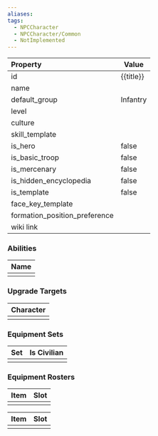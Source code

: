 ```yaml
---
aliases: 
tags:
  - NPCCharacter
  - NPCCharacter/Common
  - NotImplemented
---
```


| Property                      | Value     |
| :---------------------------- | --------- |
| id                            | {{title}} |
| name                          |           |
| default_group                 | Infantry  |
| level                         |           |
| culture                       |           |
| skill_template                |           |
| is_hero                       | false     |
| is_basic_troop                | false     |
| is_mercenary                  | false     |
| is_hidden_encyclopedia        | false     |
| is_template                   | false     |
| face_key_template             |           |
| formation_position_preference |           |
| wiki link                     |           |

### Abilities
| Name |
| :--: |
|      |

### Upgrade Targets

| Character |
| --------- |
|           |

### Equipment Sets
| Set | Is Civilian |
| --- | ----------- |
|     |             |

### Equipment Rosters
| Item | Slot |
| ---- | ---- |
|      |      |

| Item | Slot |
| ---- | ---- |
|      |      |
